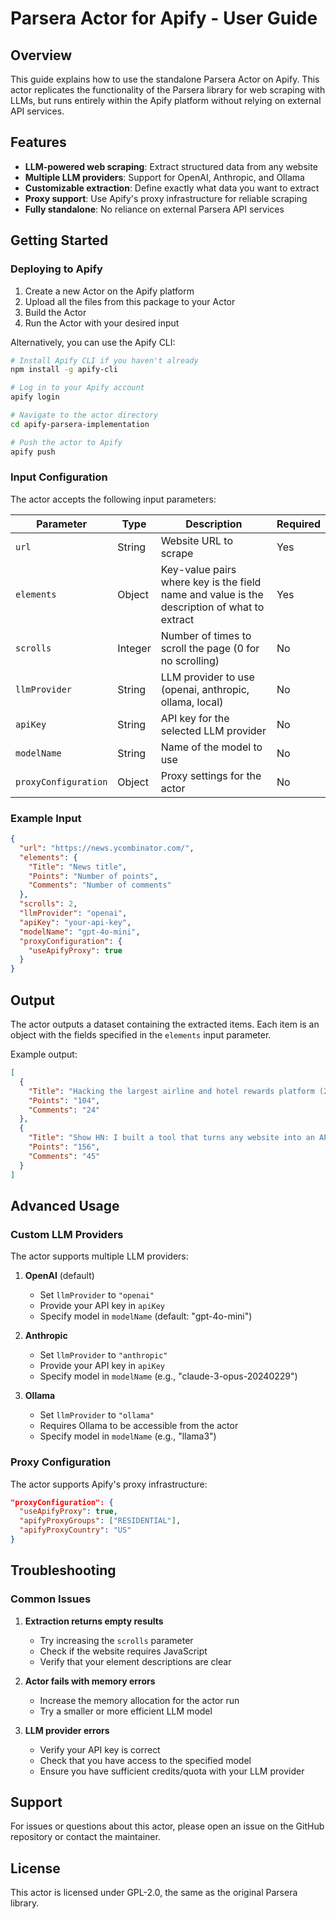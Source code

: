 # Parsera Actor for Apify - User Guide

## Overview

This guide explains how to use the standalone Parsera Actor on Apify. This actor replicates the functionality of the Parsera library for web scraping with LLMs, but runs entirely within the Apify platform without relying on external API services.

## Features

- **LLM-powered web scraping**: Extract structured data from any website
- **Multiple LLM providers**: Support for OpenAI, Anthropic, and Ollama
- **Customizable extraction**: Define exactly what data you want to extract
- **Proxy support**: Use Apify's proxy infrastructure for reliable scraping
- **Fully standalone**: No reliance on external Parsera API services

## Getting Started

### Deploying to Apify

1. Create a new Actor on the Apify platform
2. Upload all the files from this package to your Actor
3. Build the Actor
4. Run the Actor with your desired input

Alternatively, you can use the Apify CLI:

```bash
# Install Apify CLI if you haven't already
npm install -g apify-cli

# Log in to your Apify account
apify login

# Navigate to the actor directory
cd apify-parsera-implementation

# Push the actor to Apify
apify push
```

### Input Configuration

The actor accepts the following input parameters:

| Parameter | Type | Description | Required |
|-----------|------|-------------|----------|
| `url` | String | Website URL to scrape | Yes |
| `elements` | Object | Key-value pairs where key is the field name and value is the description of what to extract | Yes |
| `scrolls` | Integer | Number of times to scroll the page (0 for no scrolling) | No |
| `llmProvider` | String | LLM provider to use (openai, anthropic, ollama, local) | No |
| `apiKey` | String | API key for the selected LLM provider | No |
| `modelName` | String | Name of the model to use | No |
| `proxyConfiguration` | Object | Proxy settings for the actor | No |

### Example Input

```json
{
  "url": "https://news.ycombinator.com/",
  "elements": {
    "Title": "News title",
    "Points": "Number of points",
    "Comments": "Number of comments"
  },
  "scrolls": 2,
  "llmProvider": "openai",
  "apiKey": "your-api-key",
  "modelName": "gpt-4o-mini",
  "proxyConfiguration": {
    "useApifyProxy": true
  }
}
```

## Output

The actor outputs a dataset containing the extracted items. Each item is an object with the fields specified in the `elements` input parameter.

Example output:

```json
[
  {
    "Title": "Hacking the largest airline and hotel rewards platform (2023)",
    "Points": "104",
    "Comments": "24"
  },
  {
    "Title": "Show HN: I built a tool that turns any website into an API",
    "Points": "156",
    "Comments": "45"
  }
]
```

## Advanced Usage

### Custom LLM Providers

The actor supports multiple LLM providers:

1. **OpenAI** (default)
   - Set `llmProvider` to `"openai"`
   - Provide your API key in `apiKey`
   - Specify model in `modelName` (default: "gpt-4o-mini")

2. **Anthropic**
   - Set `llmProvider` to `"anthropic"`
   - Provide your API key in `apiKey`
   - Specify model in `modelName` (e.g., "claude-3-opus-20240229")

3. **Ollama**
   - Set `llmProvider` to `"ollama"`
   - Requires Ollama to be accessible from the actor
   - Specify model in `modelName` (e.g., "llama3")

### Proxy Configuration

The actor supports Apify's proxy infrastructure:

```json
"proxyConfiguration": {
  "useApifyProxy": true,
  "apifyProxyGroups": ["RESIDENTIAL"],
  "apifyProxyCountry": "US"
}
```

## Troubleshooting

### Common Issues

1. **Extraction returns empty results**
   - Try increasing the `scrolls` parameter
   - Check if the website requires JavaScript
   - Verify that your element descriptions are clear

2. **Actor fails with memory errors**
   - Increase the memory allocation for the actor run
   - Try a smaller or more efficient LLM model

3. **LLM provider errors**
   - Verify your API key is correct
   - Check that you have access to the specified model
   - Ensure you have sufficient credits/quota with your LLM provider

## Support

For issues or questions about this actor, please open an issue on the GitHub repository or contact the maintainer.

## License

This actor is licensed under GPL-2.0, the same as the original Parsera library.
